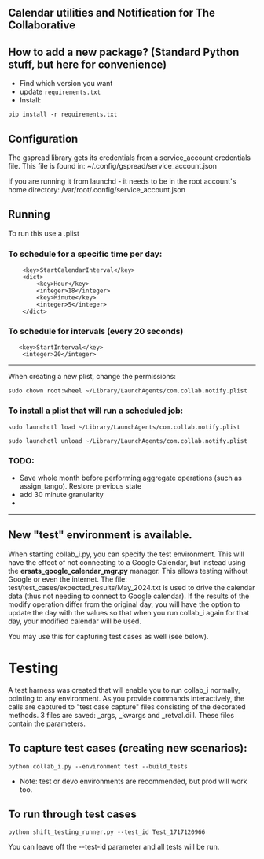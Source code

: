 ## Calendar utilities and Notification for The Collaborative

## How to add a new package?  (Standard Python stuff, but here for convenience)
- Find which version you want
- update ```requirements.txt```
- Install: 
```
pip install -r requirements.txt
```

## Configuration
The gspread library gets its credentials from a service_account credentials file.  This file is found in: 
~/.config/gspread/service_account.json

If you are running it from launchd - it needs to be in the root account's home directory: 
/var/root/.config/service_account.json

## Running
To run this use a .plist

### To schedule for a specific time per day: 
```
    <key>StartCalendarInterval</key>
    <dict>
        <key>Hour</key>
        <integer>18</integer>
        <key>Minute</key>
        <integer>5</integer>
    </dict>
```

### To schedule for intervals (every 20 seconds)
```
   <key>StartInterval</key>
    <integer>20</integer>
```
---


When creating a new plist, change the permissions: 
```
sudo chown root:wheel ~/Library/LaunchAgents/com.collab.notify.plist
```

### To install a plist that will run a scheduled job: 
```
sudo launchctl load ~/Library/LaunchAgents/com.collab.notify.plist

sudo launchctl unload ~/Library/LaunchAgents/com.collab.notify.plist
```

### TODO: 

* Save whole month before performing aggregate operations (such as assign_tango).  Restore previous state
* add 30 minute granularity
* 


---
## New "test" environment is available.
When starting collab_i.py, you can specify the test environment.  This will have the effect of not connecting to a Google Calendar, but instead using the **ersats_google_calendar_mgr.py** manager.  This allows testing without Google or even the internet.  The file: test/test_cases/expected_results/May_2024.txt is used to drive the calendar data (thus not needing to connect to Google calendar).  If the results of the modify operation differ from the original day, you will have the option to update the day with the values so that when you run collab_i again for that day, your modified calendar will be used.

You may use this for capturing test cases as well (see below).

# Testing
A test harness was created that will enable you to run collab_i normally, pointing to any environment.  As you provide commands interactively, the calls are captured to "test case capture" files consisting of the decorated methods.  3 files are saved: _args, _kwargs and _retval.dill.  These files contain the parameters.  

## To capture test cases (creating new scenarios):
```
python collab_i.py --environment test --build_tests
```

- Note: test or devo environments are recommended, but prod will work too.

## To run through test cases
```
python shift_testing_runner.py --test_id Test_1717120966
```

You can leave off the --test-id parameter and all tests will be run.